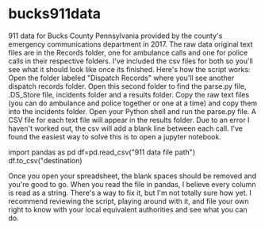 # bucks911data
911 data for Bucks County Pennsylvania provided by the county's emergency communications department in 2017.
The raw data original text files are in the Records folder, one for ambulance calls and one for police calls in their respective folders. 
I've included the csv files for both so you'll see what it should look like once its finished.
Here's how the script works:
Open the folder labeled "Dispatch Records" where you'll see another dispatch records folder.
Open this second folder to find the parse.py file, .DS_Store file, incidents folder and a results folder.
Copy the raw text files (you can do ambulance and police together or one at a time) and copy them into the incidents folder.
Open your Python shell and run the parse.py file. 
A CSV file for each text file will appear in the results folder. 
Due to an error I haven't worked out, the csv will add a blank line between each call. 
I've found the easiest way to solve this is to open a jupyter notebook. 

import pandas as pd
df=pd.read_csv("911 data file path")
df.to_csv("destination)

Once you open your spreadsheet, the blank spaces should be removed and you're good to go. 
When you read the file in pandas, I believe every column is read as a string. There's a way to fix it, but I'm not totally sure how yet.
I recommend reviewing the script, playing around with it, and file your own right to know with your local equivalent authorities and see what you can do. 

